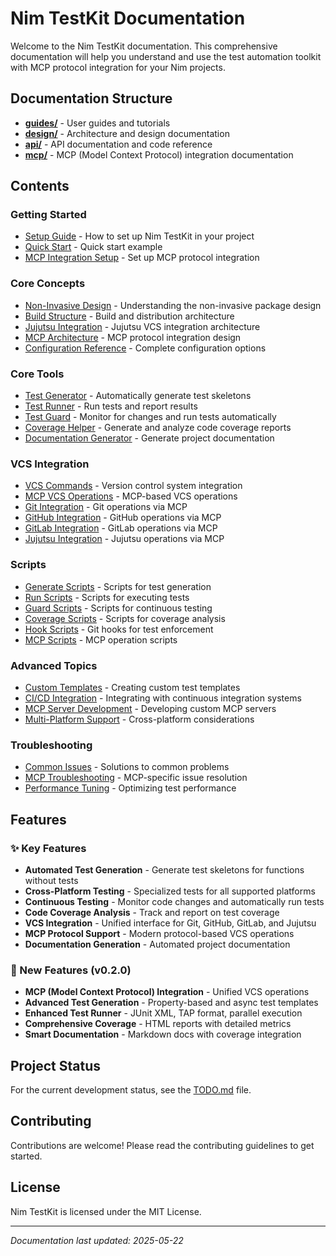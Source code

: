 # Nim TestKit Documentation

Welcome to the Nim TestKit documentation. This comprehensive documentation will help you understand and use the test automation toolkit with MCP protocol integration for your Nim projects.

## Documentation Structure

- **[guides/](guides/)** - User guides and tutorials
- **[design/](design/)** - Architecture and design documentation
- **[api/](api/)** - API documentation and code reference
- **[mcp/](mcp/)** - MCP (Model Context Protocol) integration documentation

## Contents

### Getting Started
- [Setup Guide](guides/setup-guide.md) - How to set up Nim TestKit in your project
- [Quick Start](../README.md#quick-start-example) - Quick start example
- [MCP Integration Setup](mcp/setup.md) - Set up MCP protocol integration

### Core Concepts
- [Non-Invasive Design](design/non-invasive-design.md) - Understanding the non-invasive package design
- [Build Structure](design/build-structure.md) - Build and distribution architecture
- [Jujutsu Integration](design/jujutsu-integration.md) - Jujutsu VCS integration architecture
- [MCP Architecture](mcp/architecture.md) - MCP protocol integration design
- [Configuration Reference](guides/configuration.md) - Complete configuration options

### Core Tools
- [Test Generator](api/test_generator.html) - Automatically generate test skeletons
- [Test Runner](api/test_runner.html) - Run tests and report results
- [Test Guard](api/test_guard.html) - Monitor for changes and run tests automatically
- [Coverage Helper](api/coverage_helper.html) - Generate and analyze code coverage reports
- [Documentation Generator](api/doc_generator.html) - Generate project documentation

### VCS Integration
- [VCS Commands](guides/vcs-integration.md) - Version control system integration
- [MCP VCS Operations](mcp/vcs-operations.md) - MCP-based VCS operations
- [Git Integration](mcp/git.md) - Git operations via MCP
- [GitHub Integration](mcp/github.md) - GitHub operations via MCP
- [GitLab Integration](mcp/gitlab.md) - GitLab operations via MCP
- [Jujutsu Integration](mcp/jujutsu.md) - Jujutsu operations via MCP

### Scripts
- [Generate Scripts](guides/scripts.md#generate) - Scripts for test generation
- [Run Scripts](guides/scripts.md#run) - Scripts for executing tests
- [Guard Scripts](guides/scripts.md#guard) - Scripts for continuous testing
- [Coverage Scripts](guides/scripts.md#coverage) - Scripts for coverage analysis
- [Hook Scripts](guides/scripts.md#hooks) - Git hooks for test enforcement
- [MCP Scripts](guides/scripts.md#mcp) - MCP operation scripts

### Advanced Topics
- [Custom Templates](guides/templates.md) - Creating custom test templates
- [CI/CD Integration](guides/ci-cd.md) - Integrating with continuous integration systems
- [MCP Server Development](mcp/server-development.md) - Developing custom MCP servers
- [Multi-Platform Support](guides/multi-platform.md) - Cross-platform considerations

### Troubleshooting
- [Common Issues](guides/troubleshooting.md) - Solutions to common problems
- [MCP Troubleshooting](mcp/troubleshooting.md) - MCP-specific issue resolution
- [Performance Tuning](guides/performance.md) - Optimizing test performance

## Features

### ✨ Key Features
- **Automated Test Generation** - Generate test skeletons for functions without tests
- **Cross-Platform Testing** - Specialized tests for all supported platforms
- **Continuous Testing** - Monitor code changes and automatically run tests
- **Code Coverage Analysis** - Track and report on test coverage
- **VCS Integration** - Unified interface for Git, GitHub, GitLab, and Jujutsu
- **MCP Protocol Support** - Modern protocol-based VCS operations
- **Documentation Generation** - Automated project documentation

### 🚀 New Features (v0.2.0)
- **MCP (Model Context Protocol) Integration** - Unified VCS operations
- **Advanced Test Generation** - Property-based and async test templates
- **Enhanced Test Runner** - JUnit XML, TAP format, parallel execution
- **Comprehensive Coverage** - HTML reports with detailed metrics
- **Smart Documentation** - Markdown docs with coverage integration

## Project Status

For the current development status, see the [TODO.md](../TODO.md) file.

## Contributing

Contributions are welcome! Please read the contributing guidelines to get started.

## License

Nim TestKit is licensed under the MIT License.

---

*Documentation last updated: 2025-05-22*